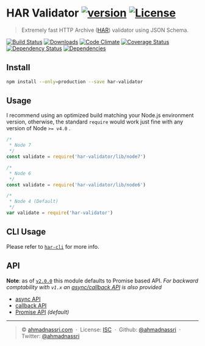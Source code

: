 # HAR Validator [![version][npm-version]][npm-url] [![License][npm-license]][license-url]

> Extremely fast HTTP Archive ([HAR](https://github.com/ahmadnassri/har-spec/blob/master/versions/1.2.md)) validator using JSON Schema.

[![Build Status][travis-image]][travis-url]
[![Downloads][npm-downloads]][npm-url]
[![Code Climate][codeclimate-quality]][codeclimate-url]
[![Coverage Status][codeclimate-coverage]][codeclimate-url]
[![Dependency Status][dependencyci-image]][dependencyci-url]
[![Dependencies][david-image]][david-url]

## Install

```bash
npm install --only=production --save har-validator
```

## Usage

I recommend using an optimized build matching your Node.js environment version, otherwise, the standard `require` would work just fine with any version of Node `>= v4.0` .

```js
/*
 * Node 7
 */
const validate = require('har-validator/lib/node7')

/*
 * Node 6
 */
const validate = require('har-validator/lib/node6')

/*
 * Node 4 (Default)
 */
var validate = require('har-validator')
```

## CLI Usage

Please refer to [`har-cli`](https://github.com/ahmadnassri/har-cli) for more info.

## API

**Note**: as of [`v2.0.0`](https://github.com/ahmadnassri/har-validator/releases/tag/v2.0.0) this module defaults to Promise based API. *For backward comptability with `v1.x` an [async/callback API](public/async.md) is also provided*

- [async API](public/async.md)
- [callback API](public/async.md)
- [Promise API](public/promise.md) *(default)*

----
> :copyright: [ahmadnassri.com](https://www.ahmadnassri.com/) &nbsp;&middot;&nbsp;
> License: [ISC][license-url] &nbsp;&middot;&nbsp;
> Github: [@ahmadnassri](https://github.com/ahmadnassri) &nbsp;&middot;&nbsp;
> Twitter: [@ahmadnassri](https://twitter.com/ahmadnassri)

[license-url]: http://choosealicense.com/licenses/isc/

[travis-url]: https://travis-ci.org/ahmadnassri/har-validator
[travis-image]: https://img.shields.io/travis/ahmadnassri/har-validator.svg?style=flat-square

[npm-url]: https://www.npmjs.com/package/har-validator
[npm-license]: https://img.shields.io/npm/l/har-validator.svg?style=flat-square
[npm-version]: https://img.shields.io/npm/v/har-validator.svg?style=flat-square
[npm-downloads]: https://img.shields.io/npm/dm/har-validator.svg?style=flat-square

[codeclimate-url]: https://codeclimate.com/github/ahmadnassri/har-validator
[codeclimate-quality]: https://img.shields.io/codeclimate/github/ahmadnassri/har-validator.svg?style=flat-square
[codeclimate-coverage]: https://img.shields.io/codeclimate/coverage/github/ahmadnassri/har-validator.svg?style=flat-square

[david-url]: https://david-dm.org/ahmadnassri/har-validator
[david-image]: https://img.shields.io/david/ahmadnassri/har-validator.svg?style=flat-square

[dependencyci-url]: https://dependencyci.com/github/ahmadnassri/har-validator
[dependencyci-image]: https://dependencyci.com/github/ahmadnassri/har-validator/badge?style=flat-square
